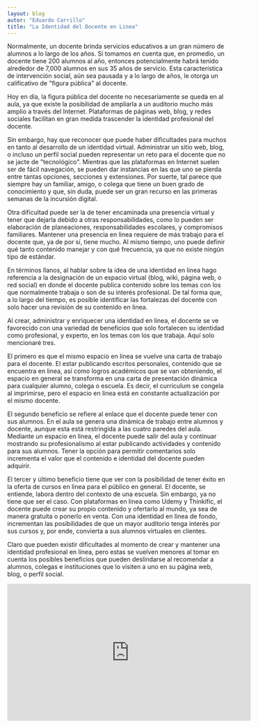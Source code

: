 ```yaml
---
layout: blog
autor: "Eduardo Carrillo"
title: "La Identidad del Docente en Linea"
---
```



Normalmente, un docente brinda servicios educativos a un gran número de alumnos a lo largo de los años. Si tomamos en cuenta que, en promedio, un docente tiene 200 alumnos al año, entonces potencialmente habrá tenido alrededor de 7,000 alumnos en sus 35 años de servicio. Esta característica de intervención social, aún sea pausada y a lo largo de años, le otorga un calificativo de "figura pública" al docente.

Hoy en día, la figura pública del docente no necesariamente se queda en al aula, ya que existe la posibilidad de ampliarla a un auditorio mucho más amplio a través del Internet. Plataformas de páginas web, blog, y redes sociales facilitan en gran medida trascender la identidad profesional del docente.

Sin embargo, hay que reconocer que puede haber dificultades para muchos en tanto al desarrollo de un identidad virtual. Administrar un sitio web, blog, o incluso un perfil social pueden representar un reto para el docente que no se jacte de "tecnológico". Mientras que las plataformas en Internet suelen ser de fácil navegación, se pueden dar instancias en las que uno se pierda entre tantas opciones, secciones y extensiones. Por suerte, tal parece que siempre hay un familiar, amigo, o colega que tiene un buen grado de conocimiento y que, sin duda, puede ser un gran recurso en las primeras semanas de la incursión digital.

Otra dificultad puede ser la de tener encaminada una presencia virtual y tener que dejarla debido a otras responsabilidades, como lo pueden ser elaboración de planeaciones, responsabilidades escolares, y compromisos familiares. Mantener una presencia en linea requiere de más trabajo para el docente que, ya de por sí, tiene mucho. Al mismo tiempo, uno puede definir qué tanto contenido manejar y con qué frecuencia, ya que no existe ningún tipo de estándar.

En términos llanos, al hablar sobre la idea de una identidad en linea hago referencia a la designación de un espacio virtual (blog, wiki, página web, o red social) en donde el docente publica contenido sobre los temas con los que normalmente trabaja o son de su interés profesional. De tal forma que, a lo largo del tiempo, es posible identificar las fortalezas del docente con solo hacer una revisión de su contenido en linea.

Al crear, administrar y enriquecer una identidad en linea, el docente se ve favorecido con una variedad de beneficios que solo fortalecen su identidad como profesional, y experto, en los temas con los que trabaja. Aquí solo mencionaré tres.

El primero es que el mismo espacio en linea se vuelve una carta de trabajo para el docente. El estar publicando escritos personales, contenido que se encuentra en linea, así como logros académicos que se van obteniendo, el espacio en general se transforma en una carta de presentación dinámica para cualquier alumno, colega o escuela. Es decir, el curriculum se congela al imprimirse, pero el espacio en linea está en constante actualización por el mismo docente.

El segundo beneficio se refiere al enlace que el docente puede tener con sus alumnos. En el aula se genera una dinámica de trabajo entre alumnos y docente, aunque esta está restringida a las cuatro paredes del aula. Mediante un espacio en linea, el docente puede salir del aula y continuar mostrando su profesionalismo al estar publicando actividades y contenido para sus alumnos. Tener la opción para permitir comentarios solo incrementa el valor que el contenido e identidad del docente pueden adquirir.

El tercer y último beneficio tiene que ver con la posibilidad de tener éxito en la oferta de cursos en linea para el público en general. El docente, se entiende, labora dentro del contexto de una escuela. Sin embargo, ya no tiene que ser el caso. Con plataformas en linea como Udemy y Thinkific, el docente puede crear su propio contenido y ofertarlo al mundo, ya sea de manera gratuita o ponerlo en venta. Con una identidad en linea de fondo, incrementan las posibilidades de que un mayor auditorio tenga interés por sus cursos y, por ende, convierta a sus alumnos virtuales en clientes.

Claro que pueden existir dificultades al momento de crear y mantener una identidad profesional en linea, pero estas se vuelven menores al tomar en cuenta los posibles beneficios que pueden deslindarse al recomendar a alumnos, colegas e instituciones que lo visiten a uno en su página web, blog, o perfil social.

<iframe width="560" height="315" src="https://www.youtube.com/embed/BaTpDRCw-W8?si=-Jk2NYk_TwIkrkQl" title="YouTube video player" frameborder="0" allow="accelerometer; autoplay; clipboard-write; encrypted-media; gyroscope; picture-in-picture; web-share" allowfullscreen></iframe>
